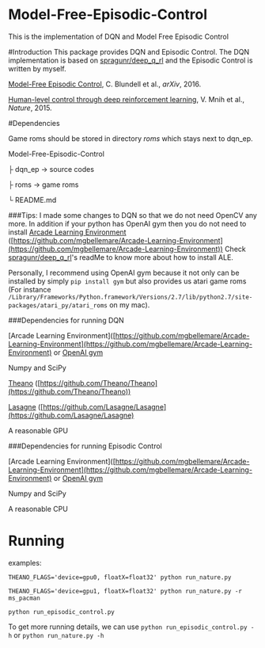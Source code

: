 # Model-Free-Episodic-Control
This is the implementation of DQN and Model Free Episodic Control

#Introduction
This package provides DQN and Episodic Control. The DQN implementation is based on [spragunr/deep_q_rl](https://github.com/spragunr/deep_q_rl) and the Episodic Control is written by myself.

[Model-Free Episodic Control](http://arxiv.org/abs/1606.04460), C. Blundell et al., *arXiv*, 2016.

[Human-level control through deep reinforcement learning](http://www.nature.com/nature/journal/v518/n7540/pdf/nature14236.pdf), V. Mnih et al., *Nature*, 2015.

#Dependencies

Game roms should be stored in directory *roms* which stays next to dqn_ep.

Model-Free-Episodic-Control

├ dqn_ep -> source codes

├ roms -> game roms

└ README.md
		
###Tips: 
I made some changes to DQN so that we do not need OpenCV any more. In addition if your python has OpenAI gym then you do not need to install [Arcade Learning Environment](http://www.arcadelearningenvironment.org/) ([https://github.com/mgbellemare/Arcade-Learning-Environment](https://github.com/mgbellemare/Arcade-Learning-Environment)) Check [spragunr/deep_q_rl](https://github.com/spragunr/deep_q_rl)'s readMe to know more about how to install ALE.

Personally, I recommend using OpenAI gym because it not only can be installed by simply `pip install gym` but also provides us atari game roms (For instance `/Library/Frameworks/Python.framework/Versions/2.7/lib/python2.7/site-packages/atari_py/atari_roms` on my mac).




###Dependencies for running DQN

[Arcade Learning Environment]([https://github.com/mgbellemare/Arcade-Learning-Environment](https://github.com/mgbellemare/Arcade-Learning-Environment)
 or [OpenAI gym](https://github.com/openai/gym)
 
 Numpy and SciPy

[Theano](http://deeplearning.net/software/theano/) ([https://github.com/Theano/Theano](https://github.com/Theano/Theano))

[Lasagne](http://lasagne.readthedocs.org/en/latest/) ([https://github.com/Lasagne/Lasagne](https://github.com/Lasagne/Lasagne)

A reasonable GPU

###Dependencies for running Episodic Control

[Arcade Learning Environment]([https://github.com/mgbellemare/Arcade-Learning-Environment](https://github.com/mgbellemare/Arcade-Learning-Environment)
 or [OpenAI gym](https://github.com/openai/gym)
 
 Numpy and SciPy
 
 A reasonable CPU
 
# Running
examples:

`THEANO_FLAGS='device=gpu0, floatX=float32' python run_nature.py`

`THEANO_FLAGS='device=gpu1, floatX=float32' python run_nature.py -r ms_pacman`

`python run_episodic_control.py`

To get more running details, we can use `python run_episodic_control.py -h` or `python run_nature.py -h`